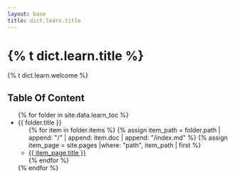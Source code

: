 ```yaml
---
layout: base
title: dict.learn.title
---
```


# {% t dict.learn.title %}

{% t dict.learn.welcome %}

## Table Of Content

<ul class="list-unstyled" dir="ltr">
{% for folder in site.data.learn_toc %}
  <li>
 <div class="fw-bold pt-3 pb-1">{{ folder.title }}</div>
    <ul class="">
    {% for item in folder.items %}
    {% assign item_path = folder.path | append: "/" | append: item.doc | append: "/index.md" %}
    {% assign item_page = site.pages |where: "path", item_path | first %}
        <li><a href="{{ item_page.url }}">{{ item_page.title }}</a></li>
    {% endfor %}
    </ul>
  </li>
{% endfor %}
</ul>
